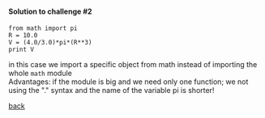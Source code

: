 #### Solution to challenge #2
```
from math import pi
R = 10.0
V = (4.0/3.0)*pi*(R**3)
print V
```
in this case we import a specific object from math instead of importing the whole `math` module <br>
Advantages: if the module is big and we need only one  function; we not using the "." syntax and the name of the variable pi is shorter!  

<a href="https://github.com/GTPB/PPB17/blob/master/day1/2-Pythonshell/pythonshell.md#challenge-2">back<a/>
